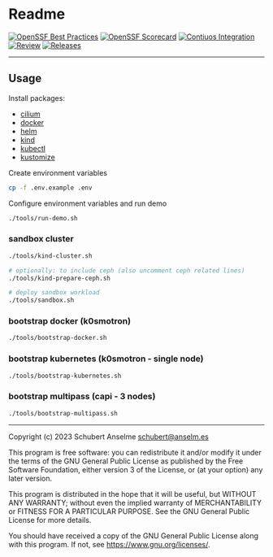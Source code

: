 # Readme

[![OpenSSF Best Practices][ossf-best-practice-badge]][ossf-best-practice-link]
[![OpenSSF Scorecard][ossf-score-badge]][ossf-score-link]
[![Contiuos Integration][ci-badge]][ci-link]
[![Review][review-badge]][review-link]
[![Releases][releases-badge]][releases-link]

[ossf-best-practice-badge]: https://www.bestpractices.dev/projects/7948/badge
[ossf-best-practice-link]: https://www.bestpractices.dev/projects/7948
[ossf-score-badge]: https://api.securityscorecards.dev/projects/github.com/sanselme/labs/badge
[ossf-score-link]: https://securityscorecards.dev/viewer/?uri=github.com/sanselme/labs
[ci-badge]: https://github.com/sanselme/labs/actions/workflows/cicd.yml/badge.svg
[ci-link]: https://github.com/sanselme/labs/actions/workflows/cicd.yml
[review-badge]: https://github.com/sanselme/labs/actions/workflows/review.yml/badge.svg
[review-link]: https://github.com/sanselme/labs/actions/workflows/review.yml
[releases-badge]: https://github.com/sanselme/labs/actions/workflows/release.yml/badge.svg
[releases-link]: https://github.com/sanselme/labs/actions/workflows/release.yml

---

## Usage

Install packages:

- [cilium](https://cilium.io/)
- [docker](https://docs.docker.com/get-docker/)
- [helm](https://helm.sh/docs/intro/install/)
- [kind](https://kind.sigs.k8s.io/docs/user/quick-start/#installation)
- [kubectl](https://kubernetes.io/docs/tasks/tools/install-kubectl/)
- [kustomize](https://kustomize.io/)

Create environment variables

```bash
cp -f .env.example .env
```

Configure environment variables and run demo

```bash
./tools/run-demo.sh
```

### sandbox cluster

```bash
./tools/kind-cluster.sh

# optionally: to include ceph (also uncomment ceph related lines)
./tools/kind-prepare-ceph.sh

# deploy sandbox workload
./tools/sandbox.sh
```

### bootstrap docker (k0smotron)

```bash
./tools/bootstrap-docker.sh
```

### bootstrap kubernetes (k0smotron - single node)

```bash
./tools/bootstrap-kubernetes.sh
```

### bootstrap multipass (capi - 3 nodes)

```bash
./tools/bootstrap-multipass.sh
```

---

Copyright (c) 2023 Schubert Anselme <schubert@anselm.es>

This program is free software: you can redistribute it and/or modify
it under the terms of the GNU General Public License as published by
the Free Software Foundation, either version 3 of the License, or
(at your option) any later version.

This program is distributed in the hope that it will be useful,
but WITHOUT ANY WARRANTY; without even the implied warranty of
MERCHANTABILITY or FITNESS FOR A PARTICULAR PURPOSE. See the
GNU General Public License for more details.

You should have received a copy of the GNU General Public License
along with this program. If not, see <https://www.gnu.org/licenses/>.
